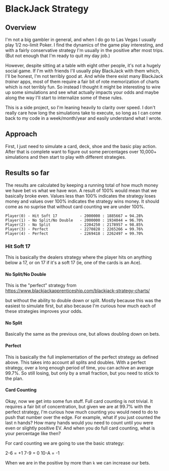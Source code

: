 # BlackJack Strategy

## Overview

I'm not a big gambler in general, and when I do go to Las Vegas I usually play 1/2 no-limit Poker.  I find the
dynamics of the game play interesting, and with a fairly conservative strategy I'm usually in the positive
after most trips.  (But not enough that I'm ready to quit my day job.)

However, despite sitting at a table with eight other people, it's not a hugely social game.  If I'm with friends 
I'll usually play BlackJack with them which, I'll be honest, I'm not terribly good at.  And while there exist 
many BlackJack _trainer_ apps, most of them require a fair bit of rote memorization of charts which is not 
terribly fun.  So instead I thought it might be interesting to wire up some simulations and see what actually 
impacts your odds and maybe along the way I'll start to internalize some of these rules.

This is a side project, so I'm leaning heavily to clarity over speed.  I don't really care how long the simulations
take to execute, so long as I can come back to my code in a week/month/year and easily understand what I wrote.

## Approach

First, I just need to simulate a card, deck, shoe and
the basic play action.  After that is complete want to 
figure out some percentages over 10,000+ simulations and
then start to play with different strategies.

## Results so far

The results are calculated by keeping a running total of how much money we have bet
vs what we have won.  A result of 100% would mean that we basically broke even.
Values less than 100% indicates the strategy loses money and values over 100% indicates
the strategy wins money.  It should come as no suprise that without card counting 
we are under 100%.

```
Player(0) - Hit Soft 17          - 2000000 : 1885667 = 94.28%
Player(1) - No Split/No Double   - 2000000 : 1934044 = 96.70%
Player(2) - No Split             - 2204250 : 2178957 = 98.85%
Player(3) - Perfect              - 2270828 : 2265266 = 99.76%
Player(4) - Perfect              - 2269418 : 2262497 = 99.70%
```

### Hit Soft 17

This is basically the dealers strategy where the player hits on anything below a 17, or on 17 if 
it's a soft 17 (ie, one of the cards is an Ace).

#### No Split/No Double

This is the "perfect" strategy from 
   https://www.blackjackapprenticeship.com/blackjack-strategy-charts/

but without the ability to double down or split. Mostly because this was the easiest
to simulate first, but also because I'm curious how much each of these strategies
improves your odds.

#### No Split

Basically the same as the previous one, but allows doubling down on bets.

#### Perfect

This is basically the full implementation of the perfect strategy as defined above.
This takes into account all splits and doubles.  With a perfect strategy, over a long enough
period of time, you can achive an average 99.7%.  So still losing, but only by a small
fraction, but you need to stick to the plan.

#### Card Counting

Okay, now we get into some fun stuff.  Full card counting is not trivial.  It requires a fair 
bit of concentration, but given we are at 99.7% with the perfect strategy, I'm curious how much
counting you would need to do to push that number over the edge.  For example, what if you just
counted the last n hands?  How many hands would you need to count until you were even or slightly
positive EV.  And when you do full card counting, what is your percentage like then?

For card counting we are going to use the basic strategy:

2-6 = +1
7-9 = 0
10-A = -1

When we are in the positive by more than `k` we can increase our bets.